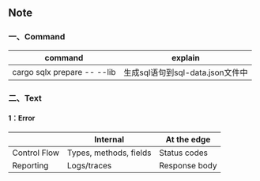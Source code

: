 ## Note

### 一、Command
| command                     | explain                  |
|-----------------------------|--------------------------|
| cargo sqlx prepare -- --lib | 生成sql语句到sql-data.json文件中 |


### 二、Text
#### 1：Error
|              | Internal               | At the edge   |
|--------------|------------------------|---------------|
| Control Flow | Types, methods, fields | Status codes  |
| Reporting    | Logs/traces            | Response body |